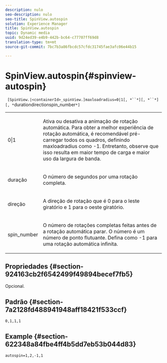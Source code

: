 ```yaml
---
description: nulo
seo-description: nulo
seo-title: SpinView.autospin
solution: Experience Manager
title: SpinView.autospin
topic: Dynamic media
uuid: 9d24ed39-e4b9-442b-bc64-c77707ff69d8
translation-type: tm+mt
source-git-commit: 7bc7b3a86fbcdc57cfdc31745fae3afc06e44b15

---
```



# SpinView.autospin{#spinview-autospin}

` [SpinView.|<containerId>_spinView.]maxloadradius=0|1[, *``*][, *``*][, *`durationdirectionspin_number`*]`

<table id="table_49FFD1BC53B846F09A6D214BC8C5C3FE"> 
 <tbody> 
  <tr> 
   <td colname="col1"> <p> <span class="codeph"> 0|1</span> </p> </td> 
   <td colname="col2"> <p> Ativa ou desativa a animação de rotação automática. Para obter a melhor experiência de rotação automática, é recomendável pré-carregar todos os quadros, definindo <span class="codeph"> maxloadradius</span> como <span class="codeph"> -1</span>. Entretanto, observe que isso resulta em maior tempo de carga e maior uso da largura de banda. </p> </td> 
  </tr> 
  <tr> 
   <td colname="col1"> <p><span class="codeph"><span class="varname"> duração</span></span> </p> </td> 
   <td colname="col2"> <p> O número de segundos por uma rotação completa. </p> </td> 
  </tr> 
  <tr> 
   <td colname="col1"> <p> <span class="codeph"><span class="varname"> direção</span></span> </p> </td> 
   <td colname="col2"> <p> A direção de rotação que é <span class="codeph"> 0</span> para o leste giratório e <span class="codeph"> 1</span> para o oeste giratório. </p> </td> 
  </tr> 
  <tr> 
   <td colname="col1"> <p> <span class="codeph"><span class="varname"> spin_number</span></span> </p> </td> 
   <td colname="col2"> <p> O número de rotações completas feitas antes de a rotação automática parar. O número é um número de ponto flutuante. Defina como <span class="codeph"> -1</span> para uma rotação automática infinita. </p> </td> 
  </tr> 
 </tbody> 
</table>

## Propriedades {#section-924163cb2f6542499f49894becef7fb5}

Opcional.

## Padrão {#section-7a2128fd488941948aff18421f533ccf}

`0,1,1,1`

## Example {#section-622348a84fbe4ff4b5dd7eb53b044d83}

`autospin=1,2,-1,1`

